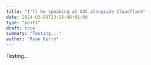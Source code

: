 ```yaml
---
title: "I'll be speaking at GDC alongside Cloudflare"
date: 2024-03-08T13:28:48+01:00
type: "posts"
draft: true
summary: "Testing..."
author: "Ryan Kerry"
---
```


Testing...